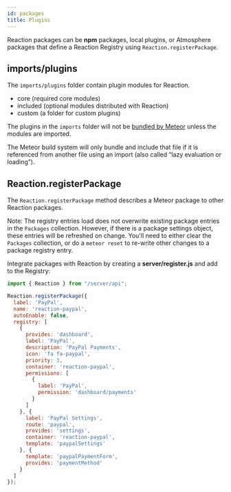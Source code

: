 ```yaml
---
id: packages
title: Plugins
---
```

    
Reaction packages can be **npm** packages, local plugins, or Atmosphere packages that define a Reaction Registry using `Reaction.registerPackage`.

## imports/plugins

The `imports/plugins` folder contain plugin modules for Reaction.

- core (required core modules)
- included (optional modules distributed with Reaction)
- custom (a folder for custom plugins)

The plugins in the `imports` folder will not be [bundled by Meteor](https://guide.meteor.com/structure.html#structuring-imports) unless the modules are imported.

The Meteor build system will only bundle and include that file if it is referenced from another file using an import (also called “lazy evaluation or loading”).

## Reaction.registerPackage

The `Reaction.registerPackage` method describes a Meteor package to other Reaction packages.

Note: The registry entries load does not overwrite existing package entries in the `Packages` collection. However, if there is a package settings object, these entries will be refreshed on change. You'll need to either clear the `Packages` collection, or do a `meteor reset` to re-write other changes to a package registry entry.

Integrate packages with Reaction by creating a **server/register.js** and add to the Registry:

```js
import { Reaction } from "/server/api";

Reaction.registerPackage({
  label: 'PayPal',
  name: 'reaction-paypal',
  autoEnable: false,
  registry: [
    {
      provides: 'dashboard',
      label: 'PayPal',
      description: 'PayPal Payments',
      icon: 'fa fa-paypal',
      priority: 3,
      container: 'reaction-paypal',
      permissions: [
        {
          label: 'PayPal',
          permission: 'dashboard/payments'
        }
      ]
    }, {
      label: 'PayPal Settings',
      route: 'paypal',
      provides: 'settings',
      container: 'reaction-paypal',
      template: 'paypalSettings'
    }, {
      template: 'paypalPaymentForm',
      provides: 'paymentMethod'
    }
  ]
});
```
